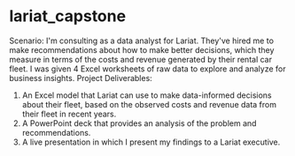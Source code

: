 # lariat_capstone
Scenario: I'm consulting as a data analyst for Lariat. They've hired me to make recommendations about how to make better decisions, which they measure in terms of the costs and revenue generated by their rental car fleet. I was given 4 Excel worksheets of raw data to explore and analyze for business insights.
Project Deliverables: 
1. An Excel model that Lariat can use to make data-informed decisions about their fleet, based on the observed costs and revenue data from their fleet in recent years.
2. A PowerPoint deck that provides an analysis of the problem and recommendations.
3. A live presentation in which I present my findings to a Lariat executive.
